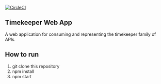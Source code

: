 [![CircleCI](https://circleci.com/gh/skunkwerksuk/timekeeper-web-app.svg?style=svg)](https://circleci.com/gh/skunkwerksuk/timekeeper-web-app)
## Timekeeper Web App

A web application for consuming and representing the timekeeper family of APIs.

## How to run

 1. git clone this repository
 2. npm install
 3. npm start
